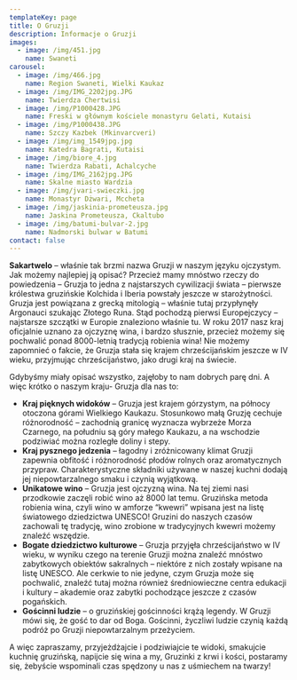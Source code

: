 ```yaml
---
templateKey: page
title: O Gruzji
description: Informacje o Gruzji
images:
  - image: /img/451.jpg
    name: Swaneti
carousel:
  - image: /img/466.jpg
    name: Region Swaneti, Wielki Kaukaz
  - image: /img/IMG_2202jpg.JPG
    name: Twierdza Chertwisi
  - image: /img/P1000428.JPG
    name: Freski w głównym kościele monastyru Gelati, Kutaisi
  - image: /img/P1000438.JPG
    name: Szczy Kazbek (Mkinvarcveri)
  - image: /img/img_1549jpg.jpg
    name: Katedra Bagrati, Kutaisi
  - image: /img/biore_4.jpg
    name: Twierdza Rabati, Achalcyche
  - image: /img/IMG_2162jpg.JPG
    name: Skalne miasto Wardzia
  - image: /img/jvari-swieczki.jpg
    name: Monastyr Dżwari, Mccheta
  - image: /img/jaskinia-prometeusza.jpg
    name: Jaskina Prometeusza, Ckaltubo
  - image: /img/batumi-bulvar-2.jpg
    name: Nadmorski bulwar w Batumi
contact: false
---
```

**Sakartwelo** – właśnie tak brzmi nazwa Gruzji w naszym języku ojczystym. Jak możemy najlepiej ją opisać? Przecież mamy mnóstwo rzeczy do powiedzenia  – Gruzja to jedna z najstarszych cywilizacji świata – pierwsze królestwa gruzińskie Kolchida i Iberia powstały jeszcze w starożytności. Gruzja jest powiązana z grecką mitologią – właśnie tutaj przypłynęły Argonauci szukając Złotego Runa. Stąd pochodzą pierwsi Europejczycy – najstarsze szczątki w Europie znaleziono właśnie tu. W roku 2017 nasz kraj oficjalnie uznano za ojczyznę wina, i bardzo słusznie, przecież możemy się pochwalić ponad 8000-letnią tradycją robienia wina! Nie możemy zapomnieć o fakcie, że  Gruzja stała się krajem chrześcijańskim jeszcze w IV wieku, przyjmując chrześcijaństwo, jako drugi kraj na świecie.

Gdybyśmy miały opisać wszystko, zajęłoby to nam dobrych parę dni. A więc krótko o naszym kraju- Gruzja dla nas to:

* **Kraj pięknych widoków** – Gruzja jest krajem górzystym, na północy otoczona górami Wielkiego Kaukazu. Stosunkowo małą Gruzję cechuje różnorodność – zachodnią granicę wyznacza wybrzeże Morza Czarnego, na południu są góry małego Kaukazu, a na wschodzie podziwiać można rozległe doliny i stepy.
* **Kraj pysznego jedzenia** – łagodny i zróżnicowany klimat Gruzji zapewnia obfitość i różnorodność płodów rolnych oraz aromatycznych przypraw. Charakterystyczne składniki używane w naszej kuchni dodają jej niepowtarzalnego smaku i czynią wyjątkową.
* **Unikatowe wino** – Gruzja jest ojczyzną wina. Na tej ziemi nasi przodkowie zaczęli robić wino aż 8000 lat temu. Gruzińska metoda robienia wina, czyli wino w amforze “kwewri” wpisana jest na listę światowego dziedzictwa UNESCO! Gruzini do naszych czasów zachowali tę tradycję, wino zrobione w tradycyjnych kwewri możemy znaleźć wszędzie.
* **Bogate dziedzictwo kulturowe** – Gruzja przyjęła chrześcijaństwo w IV wieku, w wyniku czego na terenie Gruzji można znaleźć mnóstwo zabytkowych obiektów sakralnych – niektóre z nich zostały wpisane na listę UNESCO. Ale cerkwie to nie jedyne, czym Gruzja może się pochwalić, znaleźć tutaj można również średniowieczne centra edukacji i kultury – akademie oraz zabytki pochodzące jeszcze z czasów pogańskich.
* **Gościnni ludzie** – o gruzińskiej gościnności krążą legendy. W Gruzji mówi się, że gość to dar od Boga. Gościnni, życzliwi ludzie czynią każdą podróż po Gruzji niepowtarzalnym przeżyciem.

A więc zapraszamy, przyjeżdżajcie i podziwiajcie te widoki, smakujcie kuchnię gruzińską, napijcie się wina a my, Gruzinki z krwi i kości, postaramy się, żebyście wspominali czas spędzony u nas z uśmiechem na twarzy!